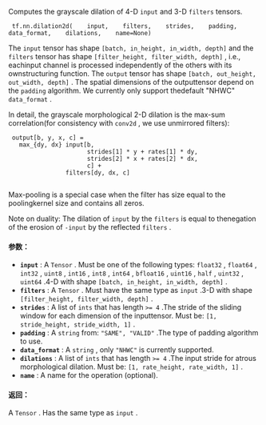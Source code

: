 Computes the grayscale dilation of 4-D  `input`  and 3-D  `filters`  tensors.

```
 tf.nn.dilation2d(    input,    filters,    strides,    padding,    data_format,    dilations,    name=None) 
```

The  `input`  tensor has shape  `[batch, in_height, in_width, depth]`  and the `filters`  tensor has shape  `[filter_height, filter_width, depth]` , i.e., eachinput channel is processed independently of the others with its ownstructuring function. The  `output`  tensor has shape `[batch, out_height, out_width, depth]` . The spatial dimensions of the outputtensor depend on the  `padding`  algorithm. We currently only support thedefault "NHWC"  `data_format` .

In detail, the grayscale morphological 2-D dilation is the max-sum correlation(for consistency with  `conv2d` , we use unmirrored filters):

```
 output[b, y, x, c] =
   max_{dy, dx} input[b,
                      strides[1] * y + rates[1] * dy,
                      strides[2] * x + rates[2] * dx,
                      c] +
                filters[dy, dx, c]
 
```

Max-pooling is a special case when the filter has size equal to the poolingkernel size and contains all zeros.

Note on duality: The dilation of  `input`  by the  `filters`  is equal to thenegation of the erosion of  `-input`  by the reflected  `filters` .

#### 参数：
- **`input`** : A  `Tensor` . Must be one of the following types:  `float32` ,  `float64` , `int32` ,  `uint8` ,  `int16` ,  `int8` ,  `int64` ,  `bfloat16` ,  `uint16` ,  `half` , `uint32` ,  `uint64` .4-D with shape  `[batch, in_height, in_width, depth]` .
- **`filters`** : A  `Tensor` . Must have the same type as  `input` .3-D with shape  `[filter_height, filter_width, depth]` .
- **`strides`** : A list of  `ints`  that has length  `>= 4` .The stride of the sliding window for each dimension of the inputtensor. Must be:  `[1, stride_height, stride_width, 1]` .
- **`padding`** : A  `string`  from:  `"SAME", "VALID"` .The type of padding algorithm to use.
- **`data_format`** : A  `string` , only  `"NHWC"`  is currently supported.
- **`dilations`** : A list of  `ints`  that has length  `>= 4` .The input stride for atrous morphological dilation. Must be: `[1, rate_height, rate_width, 1]` .
- **`name`** : A name for the operation (optional).


#### 返回：
A  `Tensor` . Has the same type as  `input` .

